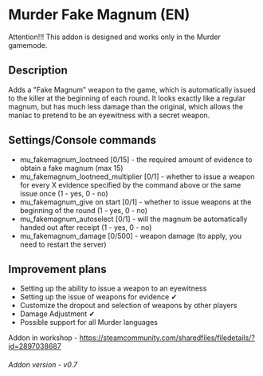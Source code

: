 # Murder Fake Magnum (EN)
Attention!!! This addon is designed and works only in the Murder gamemode.

## Description
Adds a "Fake Magnum" weapon to the game, which is automatically issued to the killer at the beginning of each round. It looks exactly like a regular magnum, but has much less damage than the original, which allows the maniac to pretend to be an eyewitness with a secret weapon.

## Settings/Console commands
 * mu_fakemagnum_lootneed [0/15] - the required amount of evidence to obtain a fake magnum (max 15)
 * mu_fakemagnum_lootneed_multiplier [0/1] - whether to issue a weapon for every X evidence specified by the command above or the same issue once (1 - yes, 0 - no)
 * mu_fakemagnum_give on start [0/1] - whether to issue weapons at the beginning of the round (1 - yes, 0 - no)
 * mu_fakemagnum_autoselect [0/1] - will the magnum be automatically handed out after receipt (1 - yes, 0 - no)
 * mu_fakemagnum_damage [0/500] - weapon damage (to apply, you need to restart the server)

## Improvement plans
 * Setting up the ability to issue a weapon to an eyewitness
 * Setting up the issue of weapons for evidence ✔
 * Customize the dropout and selection of weapons by other players
 * Damage Adjustment ✔
 * Possible support for all Murder languages

Addon in workshop - https://steamcommunity.com/sharedfiles/filedetails/?id=2897038687

###### Addon version - v0.7
